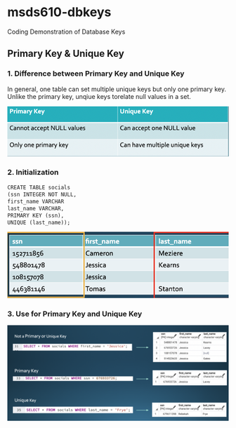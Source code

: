 # msds610-dbkeys
Coding Demonstration of Database Keys

## Primary Key & Unique Key
### 1. Difference between Primary Key and Unique Key

In general, one table can set multiple unique keys but only one primary key. Unlike the primary key, unqiue keys torelate null values in a set.

<img src="img/1.jpg" > 

### 2. Initialization 

```
CREATE TABLE socials
(ssn INTEGER NOT NULL,
first_name VARCHAR
last_name VARCHAR,
PRIMARY KEY (ssn),
UNIQUE (last_name));

```

<img src="img/2.png" > 

### 3. Use for Primary Key and Unique Key

<img src="img/3.png" > 
